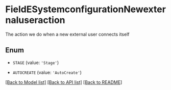 # FieldESystemconfigurationNewexternaluseraction

The action we do when a new external user connects itself

## Enum

* `STAGE` (value: `'Stage'`)

* `AUTOCREATE` (value: `'AutoCreate'`)

[[Back to Model list]](../README.md#documentation-for-models) [[Back to API list]](../README.md#documentation-for-api-endpoints) [[Back to README]](../README.md)


